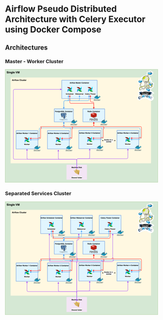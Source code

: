 # Airflow Pseudo Distributed Architecture with Celery Executor using Docker Compose


## Architectures

### Master - Worker Cluster

![](../img/Airflow%20Pseudo%20Distributed%20Architecture%20with%20Celery%20Executor%20on%20Docker-Compose%20(Single%20Machine%20-%20Master%20Worker%20Containers).png)

### Separated Services Cluster
![](../img/Airflow%20Pseudo%20Distributed%20Architecture%20with%20Celery%20Executor%20on%20Docker-Compose%20(Single%20Machine%20-%20Separated%20Services%20Containers).png)

